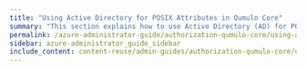 ```yaml
---
title: "Using Active Directory for POSIX Attributes in Qumulo Core"
summary: "This section explains how to use Active Directory (AD) for POSIX attributes in Qumulo Core for clusters with multi-protocol access (with NFS and SMB) that manage POSIX and Windows identities from within Active Directory."
permalink: /azure-administrator-guide/authorization-qumulo-core/using-active-directory-for-posix-attributes.html
sidebar: azure-administrator_guide_sidebar
include_content: content-reuse/admin-guides/authorization-qumulo-core/using-active-directory-for-posix-attributes.md
---
```


